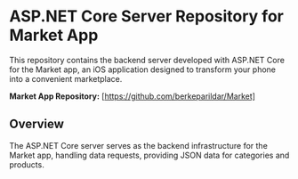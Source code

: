 # ASP.NET Core Server Repository for Market App

This repository contains the backend server developed with ASP.NET Core for the Market app, an iOS application designed to transform your phone into a convenient marketplace.

**Market App Repository:** [https://github.com/berkeparildar/Market]

## Overview

The ASP.NET Core server serves as the backend infrastructure for the Market app, handling data requests, providing JSON data for categories and products.
